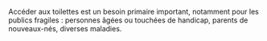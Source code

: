 Accéder aux toilettes est un besoin primaire important, notamment pour les publics fragiles : personnes âgées ou touchées de handicap, parents de nouveaux-nés, diverses maladies. 